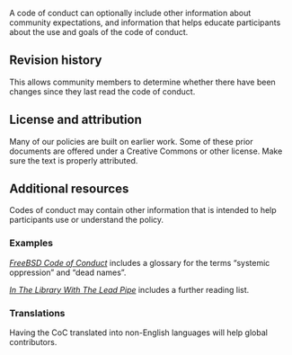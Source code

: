 A code of conduct can optionally include other information about
community expectations, and information that helps educate participants
about the use and goals of the code of conduct.

Revision history
----------------

This allows community members to determine whether there have been
changes since they last read the code of conduct.

License and attribution
-----------------------

Many of our policies are built on earlier work. Some of these prior
documents are offered under a Creative Commons or other license. Make
sure the text is properly attributed.

Additional resources
--------------------

Codes of conduct may contain other information that is intended to help
participants use or understand the policy.

### Examples

[*FreeBSD Code of
Conduct*](https://www.freebsd.org/internal/code-of-conduct.html)
includes a glossary for the terms “systemic oppression” and “dead
names”.

[*In The Library With The Lead
Pipe*](http://www.inthelibrarywiththeleadpipe.org/conduct/) includes a
further reading list.

### Translations

Having the CoC translated into non-English languages will help global
contributors.

